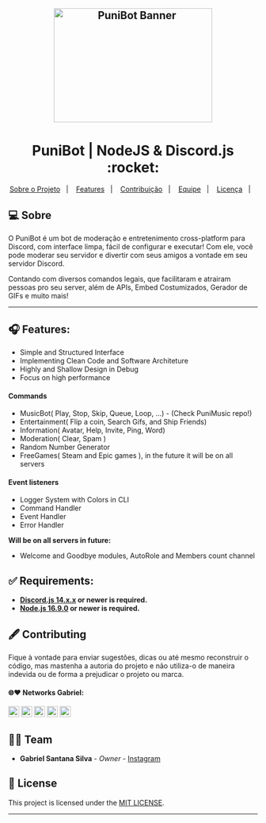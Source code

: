 
<h2 align="center">
    <img alt="PuniBot Banner" title="" src="https://user-images.githubusercontent.com/53992405/217692500-68ba817c-641e-4f58-aa1c-f1e4a1c6d50e.png" height="230px" width="320px" />
</h2>

<p align="center">
  <h1 align="center">PuniBot | NodeJS & Discord.js :rocket:</h1>
</p>

<p align="center">
  <a href="#-sobre">Sobre o Projeto</a>&nbsp;&nbsp;&nbsp;|&nbsp;&nbsp;&nbsp;
  <a href="#-features">Features</a>&nbsp;&nbsp;&nbsp;|&nbsp;&nbsp;&nbsp;
  <a href="#%EF%B8%8F-contributing">Contribuição</a>&nbsp;&nbsp;&nbsp;|&nbsp;&nbsp;&nbsp;
  <a href="#-networks-gabriel">Equipe</a>&nbsp;&nbsp;&nbsp;|&nbsp;&nbsp;&nbsp;
  <a href="#-license">Licença</a>&nbsp;&nbsp;&nbsp;|&nbsp;&nbsp;&nbsp;
</p>

## 💻 Sobre

O PuniBot é um bot de moderação e entretenimento cross-platform para Discord, com interface limpa, fácil de configurar e executar! Com ele, você pode moderar seu servidor e divertir com seus amigos a vontade em seu servidor Discord.
 
Contando com diversos comandos legais, que facilitaram e atrairam pessoas pro seu server, além de APIs, Embed Costumizados, Gerador de GIFs e muito mais!

___

## 🎧 Features:

* Simple and Structured Interface
* Implementing Clean Code and Software Architeture
* Highly and Shallow Design in Debug
* Focus on high performance

#### Commands

* MusicBot( Play, Stop, Skip, Queue, Loop, ...) - (Check PuniMusic repo!)
* Entertainment( Flip a coin, Search Gifs, and Ship Friends)
* Information( Avatar, Help, Invite, Ping, Word)
* Moderation( Clear, Spam )
* Random Number Generator
* FreeGames( Steam and Epic games ), in the future it will be on all servers

#### Event listeners

* Logger System with Colors in CLI
* Command Handler
* Event Handler
* Error Handler

**Will be on all servers in future:**

* Welcome and Goodbye modules, AutoRole and Members count channel

## ✅ Requirements:

* **[Discord.js 14.x.x](https://discord.js.org/#/) or newer is required.**
* **[Node.js 16.9.0](https://nodejs.org/en/) or newer is required.**

## 🖋️ Contributing

Fique à vontade para enviar sugestões, dicas ou até mesmo reconstruir o código, mas mastenha a autoria do projeto e não utiliza-o de maneira indevida ou de forma a prejudicar o projeto ou marca.

#### 🌐❤ Networks Gabriel:

[<img alt="GitHub followers Gabriel" src="https://img.shields.io/github/followers/PuniGC?label=Follow&style=social" height="22" title="Follow me"/>][github-ga]
[<img alt="Instagram Gabriel" src="https://img.shields.io/badge/Instagram-E4405F?style=for-the-badge&logo=instagram&logoColor=white&link=instagram.com/gabrielsants_dev/" height="22" />][instagram-ga]
[<img alt="Mail to Gabriel" src="https://img.shields.io/badge/-Gmail-c14438?style=flat&logo=Gmail&logoColor=white" height="22" title="gabriel04.ok@gmail.com" />][email-ga]
[<img alt="Linkedin Gabriel" src="https://img.shields.io/badge/-LinkedIn-blue?style=flat-square&logo=Linkedin&logoColor=white&link=https://www.linkedin.com/in/gabriel-santana-silva/" height="22" />][linkedin-ga]
[<img alt="Discord Profile" src="https://img.shields.io/badge/Discord-7289DA?style=for-the-badge&logo=discord&logoColor=white&link=dsc.bio/punidc" height="22" />][discord-ga]

## 👨‍💻 Team

* **Gabriel Santana Silva** - *Owner* - [Instagram](https://www.instagram.com/gabrielsants_dev/)

## 📝 License

This project is licensed under the [MIT LICENSE][license].

---
[github-ga]: https://github.com/PuniGC
[linkedin-ga]: https://www.linkedin.com/in/gabriel-santana-silva/
[email-ga]: mailto:gabriel04.ok@gmail.com
[instagram-ga]: https://www.instagram.com/gabrielsants_dev/
[discord-ga]: https://dsc.bio/punidc
[license]: LICENSE
